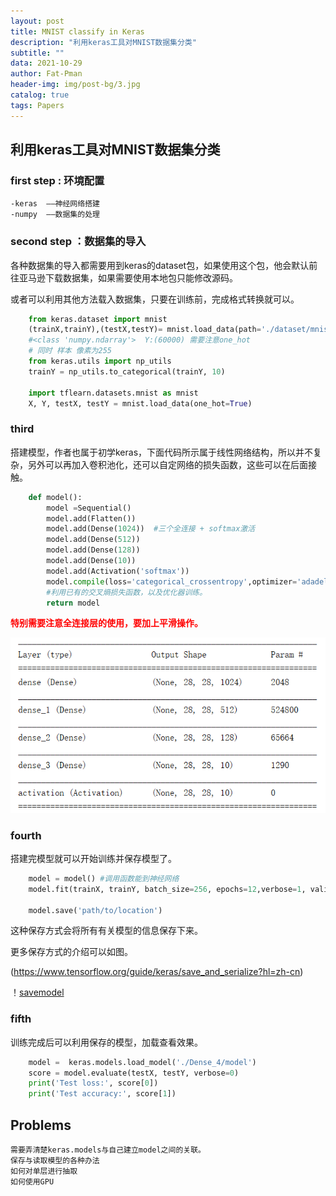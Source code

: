 ```yaml
---
layout: post
title: MNIST classify in Keras 
description: "利用keras工具对MNIST数据集分类"
subtitle: ""
data: 2021-10-29
author: Fat-Pman
header-img: img/post-bg/3.jpg
catalog: true
tags: Papers
---
```


## 利用keras工具对MNIST数据集分类
### first step : 环境配置
    -keras  ——神经网络搭建
    -numpy  ——数据集的处理

### second step ：数据集的导入

各种数据集的导入都需要用到keras的dataset包，如果使用这个包，他会默认前往亚马逊下载数据集，如果需要使用本地包只能修改源码。

或者可以利用其他方法载入数据集，只要在训练前，完成格式转换就可以。

```python
    from keras.dataset import mnist
    (trainX,trainY),(testX,testY)= mnist.load_data(path='./dataset/mnist.npz')  
    #<class 'numpy.ndarray'>  Y:(60000) 需要注意one_hot
    # 同时 样本 像素为255
    from keras.utils import np_utils
    trainY = np_utils.to_categorical(trainY, 10)

    import tflearn.datasets.mnist as mnist
    X, Y, testX, testY = mnist.load_data(one_hot=True)
```
### third

搭建模型，作者也属于初学keras，下面代码所示属于线性网络结构，所以并不复杂，另外可以再加入卷积池化，还可以自定网络的损失函数，这些可以在后面接触。

```python 
    def model():
        model =Sequential()
        model.add(Flatten())
        model.add(Dense(1024))  #三个全连接 + softmax激活
        model.add(Dense(512))
        model.add(Dense(128))
        model.add(Dense(10))
        model.add(Activation('softmax'))
        model.compile(loss='categorical_crossentropy',optimizer='adadelta',metrics=['accuracy'])
        #利用已有的交叉熵损失函数，以及优化器训练。
        return model
```
<font color=red>**特别需要注意全连接层的使用，要加上平滑操作。**</font>

![Dense](/img/20211029/1.jpg)

### fourth

搭建完模型就可以开始训练并保存模型了。
```python 
    model = model() #调用函数能到神经网络
    model.fit(trainX, trainY, batch_size=256, epochs=12,verbose=1, validation_data=(testX, testY))

    model.save('path/to/location') 
```
这种保存方式会将所有有关模型的信息保存下来。

更多保存方式的介绍可以如图。

(https://www.tensorflow.org/guide/keras/save_and_serialize?hl=zh-cn)

！[savemodel](/img/20211029/2.png)

### fifth
训练完成后可以利用保存的模型，加载查看效果。

```python
    model =  keras.models.load_model('./Dense_4/model')
    score = model.evaluate(testX, testY, verbose=0)
    print('Test loss:', score[0])
    print('Test accuracy:', score[1])
```

##  Problems
    需要弄清楚keras.models与自己建立model之间的关联。
    保存与读取模型的各种办法
    如何对单层进行抽取
    如何使用GPU
